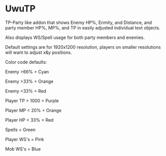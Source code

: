 # UwuTP
TP-Party like addon that shows Enemy HP%, Enmity, and Distance, and party member HP%, MP%, and TP in easily adjusted individual text objects.

Also displays WS/Spell usage for both party members and enemies.  

Default settings are for 1920x1200 resolution, players on smaller resolutions will want to adjust x&y positions.

Color code defaults:

Enemy >66% = Cyan

Enemy >33% = Orange

Enemy <33% = Red

Player TP > 1000 = Purple

Player MP < 20% = Orange

Player HP < 33% = Red

Spells = Green

Player WS's = Pink

Mob WS's = Blue



